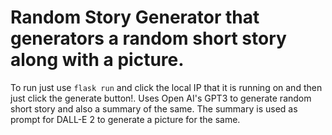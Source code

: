 # Random Story Generator that generators a random short story along with a picture.
 To run just use ```flask run``` and click the local IP that it is running on and then just click the generate button!.
 Uses Open AI's GPT3 to generate random short story and also a summary of the same.
 The summary is used as prompt for DALL-E 2 to generate a picture for the same.
